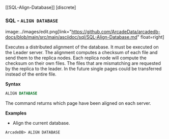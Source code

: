 [[SQL-Align-Database]]
[discrete]

### SQL - `ALIGN DATABASE`

image:../images/edit.png[link="https://github.com/ArcadeData/arcadedb-docs/blob/main/src/main/asciidoc/sql/SQL-Align-Database.md" float=right]

Executes a distributed alignment of the database. It must be executed on the Leader server.
The alignment computes a checksum of each file and send them to the replica nodes. Each replica node will compute the checksum on their own files. The files that are mismatching are requested by the replica to the leader. In the future single pages could be transferred instead of the entire file.

**Syntax**

```sql
ALIGN DATABASE
```

The command returns which page have been aligned on each server.

**Examples**

- Align the current database.

```
ArcadeDB> ALIGN DATABASE
```
